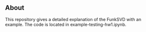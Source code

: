 ## About
This repository gives a detailed explanation of the FunkSVD with an example. The code is located in example-testing-hw1.ipynb. 

